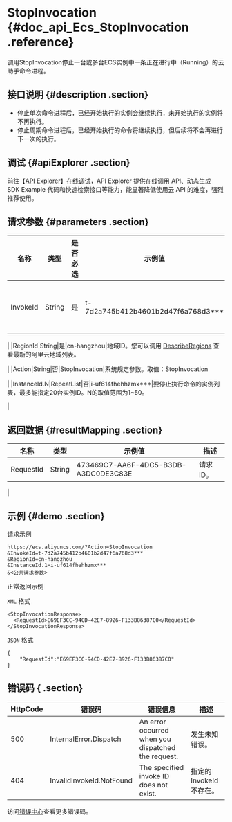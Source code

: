 # StopInvocation {#doc_api_Ecs_StopInvocation .reference}

调用StopInvocation停止一台或多台ECS实例中一条正在进行中（Running）的云助手命令进程。

## 接口说明 {#description .section}

-   停止单次命令进程后，已经开始执行的实例会继续执行，未开始执行的实例将不再执行。
-   停止周期命令进程后，已经开始执行的命令将继续执行，但后续将不会再进行下一次的执行。

## 调试 {#apiExplorer .section}

前往【[API Explorer](https://api.aliyun.com/#product=Ecs&api=StopInvocation)】在线调试，API Explorer 提供在线调用 API、动态生成 SDK Example 代码和快速检索接口等能力，能显著降低使用云 API 的难度，强烈推荐使用。

## 请求参数 {#parameters .section}

|名称|类型|是否必选|示例值|描述|
|--|--|----|---|--|
|InvokeId|String|是|t-7d2a745b412b4601b2d47f6a768d3\*\*\*|命令进程执行ID。您可以通过接口 [DescribeInvocations](~~64840~~) 查询所有的InvokeId。

 |
|RegionId|String|是|cn-hangzhou|地域ID。您可以调用 [DescribeRegions](~~25609~~) 查看最新的阿里云地域列表。

 |
|Action|String|否|StopInvocation|系统规定参数。取值：StopInvocation

 |
|InstanceId.N|RepeatList|否|i-uf614fhehhzmx\*\*\*|要停止执行命令的实例列表，最多能指定20台实例ID。N的取值范围为1~50。

 |

## 返回数据 {#resultMapping .section}

|名称|类型|示例值|描述|
|--|--|---|--|
|RequestId|String|473469C7-AA6F-4DC5-B3DB-A3DC0DE3C83E|请求 ID。

 |

## 示例 {#demo .section}

请求示例

``` {#request_demo}
https://ecs.aliyuncs.com/?Action=StopInvocation
&InvokeId=t-7d2a745b412b4601b2d47f6a768d3***
&RegionId=cn-hangzhou
&InstanceId.1=i-uf614fhehhzmx***
&<公共请求参数>
```

正常返回示例

`XML` 格式

``` {#xml_return_success_demo}
<StopInvocationResponse>
  <RequestId>E69EF3CC-94CD-42E7-8926-F133B86387C0</RequestId>
</StopInvocationResponse>

```

`JSON` 格式

``` {#json_return_success_demo}
{
	"RequestId":"E69EF3CC-94CD-42E7-8926-F133B86387C0"
}
```

## 错误码 { .section}

|HttpCode|错误码|错误信息|描述|
|--------|---|----|--|
|500|InternalError.Dispatch|An error occurred when you dispatched the request.|发生未知错误。|
|404|InvalidInvokeId.NotFound|The specified invoke ID does not exist.|指定的InvokeId不存在。|

访问[错误中心](https://error-center.aliyun.com/status/product/Ecs)查看更多错误码。

